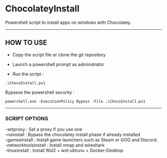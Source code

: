 # ChocolateyInstall

Powershell script to install apps on windows with Chocolatey.

***

## HOW TO USE

* Copy the script file or clone the git repository

* Launch a powershell prompt as adminstrator 

* Run the script :

```
.\ChocoInstall.ps1
```

Bypasse the powershell security : 

```
powershell.exe -ExecutionPolicy Bypass -File .\ChocoInstall.ps1

```


***

### SCRIPT OPTIONS

-setproxy : Set a proxy if you use one<br>
-noinstall : Bypass the chocolatey install phase if already installed<br>
-gamesinstall : Install game launchers such as Steam or GOG and Discord. <br>
-networktoolsinstall : Install nmap and wireshark<br>
-linuxinstall : Install Wsl2 + wsl-ubtunu + Docker-Desktop<br>

